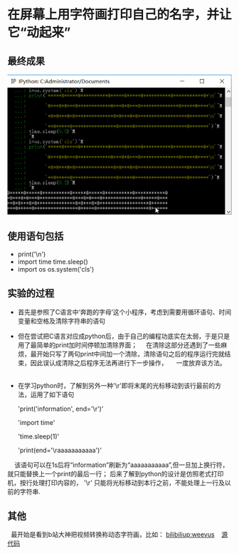 # 在屏幕上用字符画打印自己的名字，并让它“动起来”

## 最终成果
![image](https://github.com/amanaaaa/computationalphysics_N2015301020165/blob/master/2en_work.gif)

## 使用语句包括

   - print('\n')
   - import time 
         time.sleep()
   - import os
         os.system('cls')
         
## 实验的过程
   - 首先是参照了C语言中‘奔跑的字母’这个小程序，考虑到需要用循环语句、时间变量和空格及清除字符串的语句
   
   - 但在尝试把C语言对应成python后，由于自己的编程功底实在太弱，于是只是用了最简单的print加时间停顿加清除界面；
     在清除这部分还遇到了一些麻烦，最开始只写了两句print中间加一个清除，清除语句之后的程序运行完就结束，因此误认成清除之后程序无法再进行下一步操作，
     一度放弃该方法。
     
   - 在学习python时，了解到另外一种'\r'即将末尾的光标移动到该行最前的方法，运用了如下语句
      
     
      'print('information', end='\r')'
      
      'import time'
      
      'time.sleep(1)'
      
      'print(end='\raaaaaaaaaaa')'
      
      
        该语句可以在1s后将“information”刷新为“aaaaaaaaaaa”,但一旦加上换行符，就只能替换上一个print的最后一行；
        后来了解到python的设计是仿照老式打印机，按行处理打印内容的， '\r' 只能将光标移动到本行之前，不能处理上一行及以前的字符串.
 ## 其他  
    最开始是看到b站大神把视频转换称动态字符画，比如：
    [bilibiliup:weevus](https://www.bilibili.com/video/av430899/?from=search&seid=6089732846271652721)
    [源代码](https://www.bilibili.com/video/av419052/)
